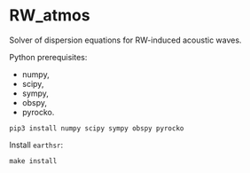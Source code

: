 # RW_atmos
Solver of dispersion equations for RW-induced acoustic waves.

Python prerequisites:
- numpy,
- scipy,
- sympy,
- obspy,
- pyrocko.
```
pip3 install numpy scipy sympy obspy pyrocko
```

Install `earthsr`:
```
make install
```
